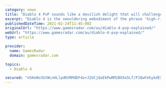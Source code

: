 ```yaml
---
category: news
title: "Diablo 4 PvP sounds like a devilish delight that will challenge every hero of Sanctuary"
excerpt: "Diablo 4 is the smouldering embodiment of the phrase 'high-risk, high-reward'. It's the first game in the series to properly embrace an open-world structure, a design decision that exerts additional ..."
publishedDateTime: 2021-02-24T11:45:00Z
originalUrl: "https://www.gamesradar.com/au/diablo-4-pvp-explained/"
webUrl: "https://www.gamesradar.com/au/diablo-4-pvp-explained/"
type: article

provider:
  name: GamesRadar
  domain: gamesradar.com

topics:
  - Diablo 4

secured: "nSKeNo3GtWLnHLlpdKVRMdDF4o+J2UCjQaEkPwRM2BXXo5Lf/PJQwFehykdEXMQ4d2w8N7PpcogmkA+LZ1mnJWZtVgj9my5RWDKCqePV8k0Ob39CK2zzMzOs5Ne19CKki9szYkDqmUkFi4fftgJ+FB2U+VDh0tFFI5rOr5AD0H9uiCZxmhIAywCETW+TKAbZxd02CkkD3uy55JEvJPGhugd+lP9Rs4qXACL1krtf0e7I/5792170z53kf2gPwhJ/Gx1zpFbvEJu2E/WgjYPWhAT/FgLUsNl7NsXVQbbIsyDftReUHDvVQKhhsiAKMQB5DCCTcuWx+1PSREfVeSoo6jB60mw/28X/znTjuLLTF6Y=;ABuho0dz1i4YMAC7K2gHVA=="
---
```


